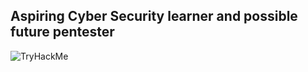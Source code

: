 ## Aspiring Cyber Security learner and possible future pentester
<img src="https://tryhackme-badges.s3.amazonaws.com/Jesseoost.png" alt="TryHackMe">
<!--
**Jesseoostv/Jesseoostv** is a ✨ _special_ ✨ repository because its `README.md` (this file) appears on your GitHub profile.

Here are some ideas to get you started:

- 🔭 I’m currently working on ...
- 🌱 I’m currently learning ...
- 👯 I’m looking to collaborate on ...
- 🤔 I’m looking for help with ...
- 💬 Ask me about ...
- 📫 How to reach me: ...
- 😄 Pronouns: ...
- ⚡ Fun fact: ...
-->
